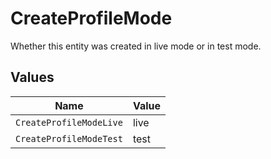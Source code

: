 # CreateProfileMode

Whether this entity was created in live mode or in test mode.


## Values

| Name                    | Value                   |
| ----------------------- | ----------------------- |
| `CreateProfileModeLive` | live                    |
| `CreateProfileModeTest` | test                    |